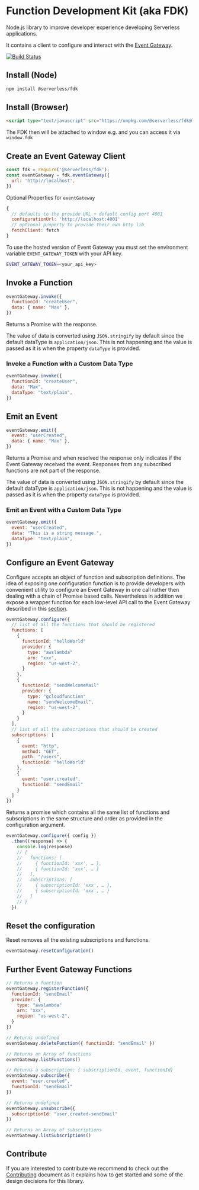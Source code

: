 # Function Development Kit (aka FDK)

Node.js library to improve developer experience developing Serverless applications.

It contains a client to configure and interact with the [Event Gateway](https://github.com/serverless/event-gateway).

[![Build Status](https://travis-ci.org/serverless/fdk.svg?branch=master)](https://travis-ci.org/serverless/fdk)

## Install (Node)

```bash
npm install @serverless/fdk
```

## Install (Browser)

```html
<script type="text/javascript" src="https://unpkg.com/@serverless/fdk@latest/dist/fdk.min.js"></script>
```

The FDK then will be attached to window e.g. and you can access it via `window.fdk`

## Create an Event Gateway Client

```js
const fdk = require('@serverless/fdk');
const eventGateway = fdk.eventGateway({
  url: 'http://localhost',
})
```

Optional Properties for `eventGateway`

```js
{
  // defaults to the provide URL + default config port 4001
  configurationUrl: 'http://localhost:4001'
  // optional property to provide their own http lib
  fetchClient: fetch
}
```

To use the hosted version of Event Gateway you must set the environment variable `EVENT_GATEWAY_TOKEN` with your API key.

```sh
EVENT_GATEWAY_TOKEN=<your_api_key>
```

## Invoke a Function

```js
eventGateway.invoke({
  functionId: "createUser",
  data: { name: "Max" },
})
```

Returns a Promise with the response.

The value of data is converted using `JSON.stringify` by default since the default dataType is `application/json`. This is not happening and the value is passed as it is when the property `dataType` is provided.

### Invoke a Function with a Custom Data Type

```js
eventGateway.invoke({
  functionId: "createUser",
  data: "Max",
  dataType: "text/plain",
})
```

## Emit an Event

```js
eventGateway.emit({
  event: "userCreated",
  data: { name: "Max" },
})
```

Returns a Promise and when resolved the response only indicates if the Event Gateway received the event. Responses from any subscribed functions are not part of the response.

The value of data is converted using `JSON.stringify` by default since the default dataType is `application/json`. This is not happening and the value is passed as it is when the property `dataType` is provided.

### Emit an Event with a Custom Data Type

```js
eventGateway.emit({
  event: "userCreated",
  data: "This is a string message.",
  dataType: "text/plain",
})
```

## Configure an Event Gateway

Configure accepts an object of function and subscription definitions. The idea of exposing one configuration function is to provide developers with convenient utility to configure an Event Gateway in one call rather then dealing with a chain of Promise based calls. Nevertheless in addition we expose a wrapper function for each low-level API call to the Event Gateway described in this [section](#further-event-gateway-functions).

```js
eventGateway.configure({
  // list of all the functions that should be registered
  functions: [
    {
      functionId: "helloWorld"
      provider: {
        type: "awslambda"
        arn: "xxx",
        region: "us-west-2",
      }
    },
    {
      functionId: "sendWelcomeMail"
      provider: {
        type: "gcloudfunction"
        name: "sendWelcomeEmail",
        region: "us-west-2",
      }
    }
  ],
  // list of all the subscriptions that should be created
  subscriptions: [
    {
      event: "http",
      method: "GET",
      path: "/users",
      functionId: "helloWorld"
    },
    {
      event: "user.created",
      functionId: "sendEmail"
    }
  ]
})
```

Returns a promise which contains all the same list of functions and subscriptions in the same structure and order as provided in the configuration argument.

```js
eventGateway.configure({ config })
  .then((response) => {
    console.log(response)
    // {
    //   functions: [
    //     { functionId: 'xxx', … },
    //     { functionId: 'xxx', … }
    //   ],
    //   subscriptions: [
    //     { subscriptionId: 'xxx', … },
    //     { subscriptionId: 'xxx', … }
    //   ]
    // }
  })
```

## Reset the configuration

Reset removes all the existing subscriptions and functions.

```js
eventGateway.resetConfiguration()
```

## Further Event Gateway Functions

```js
// Returns a function
eventGateway.registerFunction({
  functionId: "sendEmail"
  provider: {
    type: "awslambda"
    arn: "xxx",
    region: "us-west-2",
  }
})

// Returns undefined
eventGateway.deleteFunction({ functionId: "sendEmail" })

// Returns an Array of functions
eventGateway.listFunctions()

// Returns a subscription: { subscriptionId, event, functionId}
eventGateway.subscribe({
  event: "user.created",
  functionId: "sendEmail"
})

// Returns undefined
eventGateway.unsubscribe({
  subscriptionId: "user.created-sendEmail"
})

// Returns an Array of subscriptions
eventGateway.listSubscriptions()
```

## Contribute

If you are interested to contribute we recommend to check out the [Contributing](https://github.com/serverless/fdk/blob/master/CONTRIBUTING.md) document as it explains how to get started and some of the design decisions for this library.
